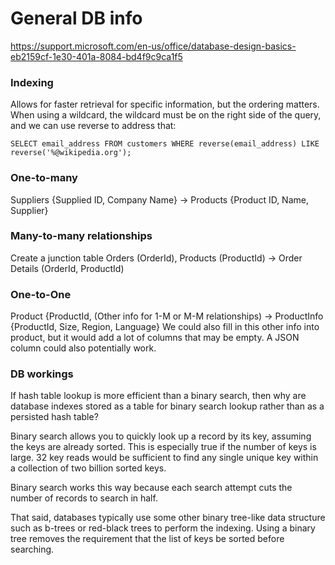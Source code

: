 
# General DB info
https://support.microsoft.com/en-us/office/database-design-basics-eb2159cf-1e30-401a-8084-bd4f9c9ca1f5

### Indexing 
Allows for faster retrieval for specific information, but the ordering matters. When using a wildcard, the wildcard must be on the right side of the query, and we can use reverse to address that: 

`SELECT email_address FROM customers WHERE reverse(email_address) LIKE reverse('%@wikipedia.org');`

### One-to-many
Suppliers {Supplied ID, Company Name} -> Products {Product ID, Name, Supplier}

### Many-to-many relationships
Create a junction table
Orders (OrderId), Products (ProductId)
-> Order Details (OrderId, ProductId)

### One-to-One
Product {ProductId, (Other info for 1-M or M-M relationships) -> ProductInfo {ProductId, Size, Region, Language}
We could also fill in this other info into product, but it would add a lot of columns that may be empty. A JSON column could also potentially work. 

### DB workings
If hash table lookup is more efficient than a binary search, then why are database indexes stored as a table for binary search lookup rather than as a persisted hash table?

Binary search allows you to quickly look up a record by its key, assuming the keys are already sorted. This is especially true if the number of keys is large. 32 key reads would be sufficient to find any single unique key within a collection of two billion sorted keys.

Binary search works this way because each search attempt cuts the number of records to search in half.

That said, databases typically use some other binary tree-like data structure such as b-trees or red-black trees to perform the indexing. Using a binary tree removes the requirement that the list of keys be sorted before searching.